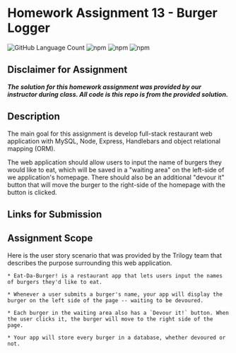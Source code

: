 # Homework Assignment 13 - Burger Logger

![GitHub Language Count](https://img.shields.io/github/languages/count/KEDuran/Burger_Logger?label=Languages%20Used&logo=GitHub)
![npm](https://img.shields.io/npm/v/mysql?color=green&label=MySQL&logo=NPM&logoColor=white)
![npm](https://img.shields.io/npm/v/express?color=yellow&label=Express&logo=NPM&logoColor=white)
![npm](https://img.shields.io/npm/v/express-handlebars?color=violet&label=Express-handlebars&logo=NPM&logoColor=white)

## Disclaimer for Assignment

**_The solution for this homework assignment was provided by our instructor during class. All code is this repo is from the provided solution._**

## Description

The main goal for this assignment is develop full-stack restaurant web application with MySQL, Node, Express, Handlebars and object relational mapping (ORM).

The web application should allow users to input the name of burgers they would like to eat, which will be saved in a "waiting area" on the left-side of we application's homepage. There should also be an additional "devour it" button that will move the burger to the right-side of the homepage with the button is clicked.

## Links for Submission

## Assignment Scope

Here is the user story scenario that was provided by the Trilogy team that describes the purpose surrounding this web application.

```
* Eat-Da-Burger! is a restaurant app that lets users input the names of burgers they'd like to eat.

* Whenever a user submits a burger's name, your app will display the burger on the left side of the page -- waiting to be devoured.

* Each burger in the waiting area also has a `Devour it!` button. When the user clicks it, the burger will move to the right side of the page.

* Your app will store every burger in a database, whether devoured or not.
```
